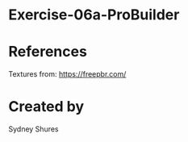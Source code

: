 # Exercise-06a-ProBuilder

# References

Textures from: https://freepbr.com/

# Created by 
Sydney Shures
